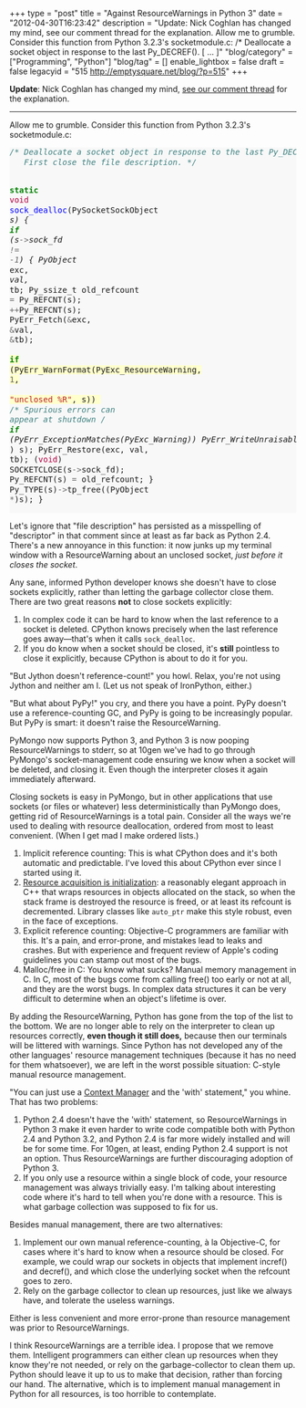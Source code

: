 +++
type = "post"
title = "Against ResourceWarnings in Python 3"
date = "2012-04-30T16:23:42"
description = "Update: Nick Coghlan has changed my mind, see our comment thread for the explanation. Allow me to grumble. Consider this function from Python 3.2.3's socketmodule.c: /* Deallocate a socket object in response to the last Py_DECREF(). [ ... ]"
"blog/category" = ["Programming", "Python"]
"blog/tag" = []
enable_lightbox = false
draft = false
legacyid = "515 http://emptysquare.net/blog/?p=515"
+++

<p><strong>Update</strong>: Nick Coghlan has changed my mind, <a href="/blog/against-resourcewarnings-in-python-3/#comment-514722438">see our comment
thread</a>
for the explanation.</p>
<hr />
<p>Allow me to grumble. Consider this function from Python 3.2.3's
socketmodule.c:</p>
<div class="codehilite" style="background: #f8f8f8"><pre style="line-height: 125%"><span style="color: #408080; font-style: italic">/* Deallocate a socket object in response to the last Py_DECREF().                                                                                                                                                                   </span>
<span style="color: #408080; font-style: italic">   First close the file description. */</span>

<span style="color: #008000; font-weight: bold">static</span> <span style="color: #B00040">void</span>
<span style="color: #0000FF">sock_dealloc</span>(PySocketSockObject <span style="color: #666666">*</span>s)
{
    <span style="color: #008000; font-weight: bold">if</span> (s<span style="color: #666666">-&gt;</span>sock_fd <span style="color: #666666">!=</span> <span style="color: #666666">-1</span>) {
        PyObject <span style="color: #666666">*</span>exc, <span style="color: #666666">*</span>val, <span style="color: #666666">*</span>tb;
        Py_ssize_t old_refcount <span style="color: #666666">=</span> Py_REFCNT(s);
        <span style="color: #666666">++</span>Py_REFCNT(s);
        PyErr_Fetch(<span style="color: #666666">&amp;</span>exc, <span style="color: #666666">&amp;</span>val, <span style="color: #666666">&amp;</span>tb);
<span style="background-color: #ffffcc">        <span style="color: #008000; font-weight: bold">if</span> (PyErr_WarnFormat(PyExc_ResourceWarning, <span style="color: #666666">1</span>,
</span><span style="background-color: #ffffcc">                             <span style="color: #BA2121">&quot;unclosed %R&quot;</span>, s))
</span>            <span style="color: #408080; font-style: italic">/* Spurious errors can appear at shutdown */</span>
            <span style="color: #008000; font-weight: bold">if</span> (PyErr_ExceptionMatches(PyExc_Warning))
                PyErr_WriteUnraisable((PyObject <span style="color: #666666">*</span>) s);
        PyErr_Restore(exc, val, tb);
        (<span style="color: #B00040">void</span>) SOCKETCLOSE(s<span style="color: #666666">-&gt;</span>sock_fd);
        Py_REFCNT(s) <span style="color: #666666">=</span> old_refcount;
    }
    Py_TYPE(s)<span style="color: #666666">-&gt;</span>tp_free((PyObject <span style="color: #666666">*</span>)s);
}
</pre></div>


<p>Let's ignore that "file description" has persisted as a misspelling of
"descriptor" in that comment since at least as far back as Python 2.4.
There's a new annoyance in this function: it now junks up my terminal
window with a ResourceWarning about an unclosed socket, <em>just before it
closes the socket</em>.</p>
<p>Any sane, informed Python developer knows she doesn't have to close
sockets explicitly, rather than letting the garbage collector close
them. There are two great reasons <strong>not</strong> to close sockets explicitly:</p>
<ol>
<li>In complex code it can be hard to know when the last reference to a
    socket is deleted. CPython knows precisely when the last reference
    goes away—that's when it calls <code>sock_dealloc</code>.</li>
<li>If you do know when a socket should be closed, it's <strong>still</strong>
    pointless to close it explicitly, because CPython is about to do it
    for you.</li>
</ol>
<p>"But Jython doesn't reference-count!" you howl. Relax, you're not using
Jython and neither am I. (Let us not speak of IronPython, either.)</p>
<p>"But what about PyPy!" you cry, and there you have a point. PyPy doesn't
use a reference-counting GC, and PyPy is going to be increasingly
popular. But PyPy is smart: it doesn't raise the ResourceWarning.</p>
<p>PyMongo now supports Python 3, and Python 3 is now pooping
ResourceWarnings to stderr, so at 10gen we've had to go through
PyMongo's socket-management code ensuring we know when a socket will be
deleted, and closing it. Even though the interpreter closes it again
immediately afterward.</p>
<p>Closing sockets is easy in PyMongo, but in other applications that use
sockets (or files or whatever) less deterministically than PyMongo does,
getting rid of ResourceWarnings is a total pain. Consider all the ways
we're used to dealing with resource deallocation, ordered from most to
least convenient. (When I get mad I make ordered lists.)</p>
<ol>
<li>Implicit reference counting: This is what CPython does and it's both
    automatic and predictable. I've loved this about CPython ever since
    I started using it.</li>
<li><a href="http://en.wikipedia.org/wiki/Resource_Acquisition_Is_Initialization">Resource acquisition is
    initialization</a>:
    a reasonably elegant approach in C++ that wraps resources in objects
    allocated on the stack, so when the stack frame is destroyed the
    resource is freed, or at least its refcount is decremented. Library
    classes like <code>auto_ptr</code> make this style robust, even in the face of
    exceptions.</li>
<li>Explicit reference counting: Objective-C programmers are familiar
    with this. It's a pain, and error-prone, and mistakes lead to leaks
    and crashes. But with experience and frequent review of Apple's
    coding guidelines you can stamp out most of the bugs.</li>
<li>Malloc/free in C: You know what sucks? Manual memory management in
    C. In C, most of the bugs come from calling free() too early or not
    at all, and they are the worst bugs. In complex data structures it
    can be very difficult to determine when an object's lifetime is
    over.</li>
</ol>
<p>By adding the ResourceWarning, Python has gone from the top of the list
to the bottom. We are no longer able to rely on the interpreter to clean
up resources correctly, <strong>even though it still does,</strong> because then our
terminals will be littered with warnings. Since Python has not developed
any of the other languages' resource management techniques (because it
has no need for them whatsoever), we are left in the worst possible
situation: C-style manual resource management.</p>
<p>"You can just use a <a href="http://docs.python.org/reference/datamodel.html#context-managers">Context
Manager</a>
and the 'with' statement," you whine. That has two problems:</p>
<ol>
<li>Python 2.4 doesn't have the 'with' statement, so ResourceWarnings in
    Python 3 make it even harder to write code compatible both with
    Python 2.4 and Python 3.2, and Python 2.4 is far more widely
    installed and will be for some time. For 10gen, at least, ending
    Python 2.4 support is not an option. Thus ResourceWarnings are
    further discouraging adoption of Python 3.</li>
<li>If you only use a resource within a single block of code, your
    resource management was always trivially easy. I'm talking about
    interesting code where it's hard to tell when you're done with a
    resource. This is what garbage collection was supposed to fix for
    us.</li>
</ol>
<p>Besides manual management, there are two alternatives:</p>
<ol>
<li>Implement our own manual reference-counting, à la Objective-C, for
    cases where it's hard to know when a resource should be closed. For
    example, we could wrap our sockets in objects that implement
    incref() and decref(), and which close the underlying socket when
    the refcount goes to zero.</li>
<li>Rely on the garbage collector to clean up resources, just like we
    always have, and tolerate the useless warnings.</li>
</ol>
<p>Either is less convenient and more error-prone than resource management
was prior to ResourceWarnings.</p>
<p>I think ResourceWarnings are a terrible idea. I propose that we remove
them. Intelligent programmers can either clean up resources when they
know they're not needed, or rely on the garbage-collector to clean them
up. Python should leave it up to us to make that decision, rather than
forcing our hand. The alternative, which is to implement manual
management in Python for all resources, is too horrible to contemplate.</p>
    